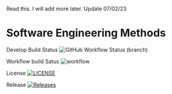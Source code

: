 Read this. I will add more later.
Update 07/02/23
# Software Engineering Methods
Develop Build Status
![GitHub Workflow Status (branch)](https://img.shields.io/github/actions/workflow/status/Ghoulbinder/seMethods/main.yml)

Workflow build Satus
![workflow](https://github.com/Ghoulbinder/seMethods/actions/workflows/main.yml/badge.svg)

License
[![LICENSE](https://img.shields.io/github/license/Ghoulbinder/seMethods.svg?style=flat-square)](https://github.com/Ghoulbinder/sem/blob/master/LICENSE)

Release
[![Releases](https://img.shields.io/github/release/Ghoulbinder/all.svg?style=flat-square)](https://github.com/Ghoulbinder/sem/releases)

